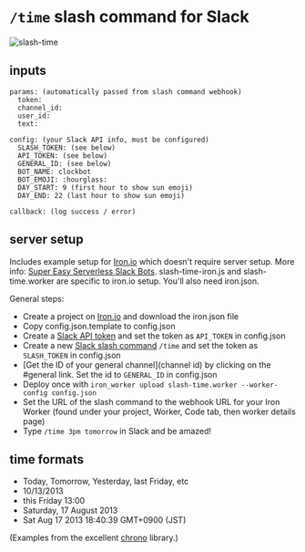 # `/time` slash command for Slack

![slash-time](https://cloud.githubusercontent.com/assets/395307/9330787/6bb176f2-4589-11e5-917a-889170ea9331.png)

## inputs

    params: (automatically passed from slash command webhook)
      token:
      channel_id:
      user_id:
      text: 

    config: (your Slack API info, must be configured)
      SLASH_TOKEN: (see below)
      API_TOKEN: (see below)
      GENERAL_ID: (see below)
      BOT_NAME: clockbot
      BOT_EMOJI: :hourglass:
      DAY_START: 9 (first hour to show sun emoji)
      DAY_END: 22 (last hour to show sun emoji)

    callback: (log success / error)

## server setup

Includes example setup for [Iron.io] which doesn't require server setup. More info: [Super Easy Serverless Slack Bots]. slash-time-iron.js and slash-time.worker are specific to iron.io setup. You'll also need iron.json.

[Iron.io]: https://www.iron.io/
[Super Easy Serverless Slack Bots]: http://www.iron.io/blog/2015/03/super-easy-serverless-slack-bots.html

General steps:

* Create a project on [Iron.io] and download the iron.json file
* Copy config.json.template to config.json
* Create a [Slack API token] and set the token as `API_TOKEN` in config.json
* Create a new [Slack slash command] `/time` and set the token as `SLASH_TOKEN` in config.json
* [Get the ID of your general channel](channel id) by clicking on the #general link. Set the id to `GENERAL_ID` in config.json
* Deploy once with `iron_worker upload slash-time.worker --worker-config config.json`
* Set the URL of the slash command to the webhook URL for your Iron Worker (found under your project, Worker, Code tab, then worker details page)
* Type `/time 3pm tomorrow` in Slack and be amazed!

[Slack API token]: https://api.slack.com/web
[Slack slash command]: https://munirent.slack.com/services/new/slash-commands
[channel id]: https://api.slack.com/methods/channels.info/test

## time formats

* Today, Tomorrow, Yesterday, last Friday, etc
* 10/13/2013
* this Friday 13:00
* Saturday, 17 August 2013
* Sat Aug 17 2013 18:40:39 GMT+0900 (JST)

(Examples from the excellent [chrono](http://wanasit.github.io/pages/chrono/) library.)

